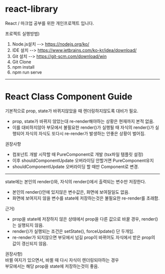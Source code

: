 # react-library

React / 마크업 공부를 위한 개인프로젝트 입니다.

프로젝트 실행방법)

1. Node.js설치 --> https://nodejs.org/ko/
2. IDE 설치 --> https://www.jetbrains.com/ko-kr/idea/download/
3. Git 설치 --> https://git-scm.com/download/win
4. Git Clone
5. npm install
6. npm run serve

<hr>

# React Class Component Guide

기본적으로 prop, state가 바뀌지않았을 때 렌더링하지않도록 대비가 필요.<br>

* prop, state가 바뀌지 않았는대 re-render해야하는 상황은 현재까지 본적 없음.
* 이를 대비하지않아 부모에서 불필요한 render()가 실행될 때 자식의 render()가 실행되어 자식의 자식도 또다시 re-render가 발생하는 안좋은 상황이 벌어짐.

권장사항
* 컴포넌트 개발 시작할 때 PureComponent로 개발 (tsx파일 템플릿 설정)
* 이후 shouldComponentUpdate 오버라이딩 안할거면 PureComponent유지
* shouldComponentUpdate 오버라이딩 할 때만 Component로 변경.

<hr>

state에는 본인의 render()와, 자식의 render()에서 출력되는 변수만 저장한다.

* 본인의 render()안에 있지않은 변수값은, 화면에 보여질일도 없음.
* 화면에 보여지지 않을 변수를 state에 저장하는것은 불필요한 re-render를 초래함.

근거)<br>
* prop을 state에 저장하지 않은 상태에서 prop을 다른 값으로 바꿀 경우,
render()는 실행되지 않음.
* render()가 실행되는 조건은 setState(), forceUpdate() 단 두개임.
* re-render가 되지않으면 부모에서 넘길 prop이 바뀌어도 자식에서 받은 prop의 값이 갱신되지 않음.

권장사항)<br>
바뀔 여지가 있으면서, 바뀔 때 다시 자식이 렌더링되야하는 경우<br>
부모에서는 해당 prop을 state에 저장하는것이 좋음.
